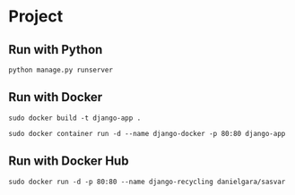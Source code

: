 # Project

## Run with Python

`python manage.py runserver`

## Run with Docker

`sudo docker build -t django-app .`

`sudo docker container run -d --name django-docker -p 80:80 django-app`

## Run with Docker Hub

`sudo docker run -d -p 80:80 --name django-recycling danielgara/sasvar`
